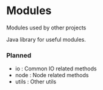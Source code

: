 # Modules
Modules used by other projects

Java library for useful modules.

### Planned
- io : Common IO related methods
- node : Node related methods
- utils : Other utils
